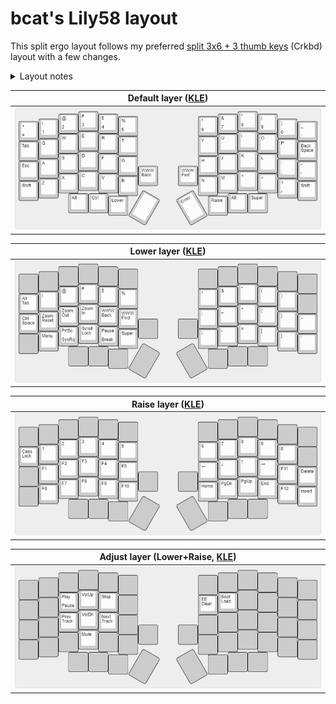 # bcat's Lily58 layout

This split ergo layout follows my preferred [split 3x6 + 3 thumb
keys](/layouts/split_3x6_3/bcat) (Crkbd) layout with a few changes.

<details>
<summary>Layout notes</summary>

* There's an optional number row at the top of the keyboard. I am quite used to
  using layers for numbers and symbols, so in practice this goes unused.
* The dedicated Hyphen/Underscore and Equals/Plus keys on the number row are
  placed in the same positions as on the ErgoDox EZ. (There's no real reason for
  this; I just had to do _something_ with those keys.)
* The extra thumb keys on the bottom row are used for a Left Alt key (for easier
  Alt+Tab, Alt+F4, etc.) and a dedicated Super key.
* The harder-to-reach thumb keys below the controllers are bound to browser
  back/forward navigation keys.
</details>

| Default layer ([KLE](http://www.keyboard-layout-editor.com/#/gists/e0eb3af65961e9fd612dcff3ddd88e4f)) |
| :-: |
| ![Layout](layer_default.png) |

| Lower layer ([KLE](http://www.keyboard-layout-editor.com/#/gists/19ad0d3b5d745fbb2818db09740f5a11)) |
| :-: |
| ![Layout](layer_lower.png) |

| Raise layer ([KLE](http://www.keyboard-layout-editor.com/#/gists/912be7955f781cdaf692cc4d4c0b5823)) |
| :-: |
| ![Layout](layer_raise.png) |

| Adjust layer (Lower+Raise, [KLE](http://www.keyboard-layout-editor.com/#/gists/8f6a3f08350a9bbe1d414b22bca4e6c7)) |
| :-: |
| ![Layout](layer_adjust.png) |
